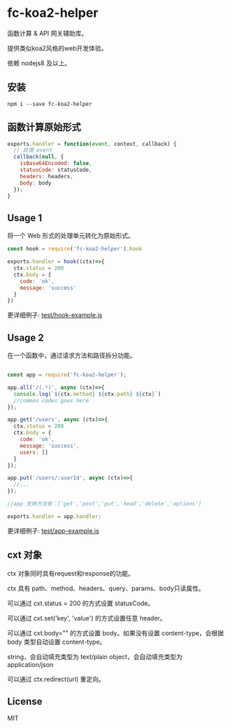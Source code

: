 # fc-koa2-helper

函数计算 & API 网关辅助库。

提供类似koa2风格的web开发体验。

依赖 nodejs8 及以上。

## 安装

```
npm i --save fc-koa2-helper
```

## 函数计算原始形式

```js
exports.handler = function(event, context, callback) {
  // 处理 event
  callback(null, {
    isBase64Encoded: false,
    statusCode: statusCode,
    headers: headers,
    body: body
  });
}
```

## Usage 1

将一个 Web 形式的处理单元转化为原始形式。

```js
const hook = require('fc-koa2-helper').hook

exports.handler = hook((ctx)=>{
  ctx.status = 200
  ctx.body = {
    code: 'ok',
    message: 'success'
  }
})
```

更详细例子: [test/hook-example.js](test/hook-example.js)

## Usage 2

在一个函数中，通过请求方法和路径拆分功能。

```js

const app = require('fc-koa2-helper');

app.all('/(.*)', async (ctx)=>{
  console.log(`${ctx.method} ${ctx.path} ${ctx}`)
  //common codes goes here
});

app.get('/users', async (ctx)=>{
  ctx.status = 200
  ctx.body = {
    code: 'ok',
    message: 'success',
    users: []
  }
});

app.put('/users/:userId', async (ctx)=>{
  //...
});

//app 支持方法有：['get','post','put','head','delete','options']

exports.handler = app.handler;
```

更详细例子: [test/app-example.js](test/app-example.js)

## cxt 对象

ctx 对象同时具有request和response的功能。

ctx 具有 path、method、headers、query、params、body只读属性。

可以通过 cxt.status = 200 的方式设置 statusCode。

可以通过 cxt.set('key', 'value') 的方式设置任意 header。

可以通过 cxt.body="" 的方式设置 body。如果没有设置 content-type，会根据 body 类型自动设置 content-type。

string，会自动填充类型为 text/plain
object，会自动填充类型为 application/json

可以通过 ctx.redirect(url) 重定向。

## License

MIT
